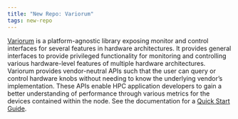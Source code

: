 ```yaml
---
title: "New Repo: Variorum"
tags: new-repo
---
```


[Variorum](https://github.com/LLNL/variorum) is a platform-agnostic library exposing monitor and control interfaces for several features in hardware architectures. It provides general interfaces to provide privileged functionality for monitoring and controlling various hardware-level features of multiple hardware architectures. Variorum provides vendor-neutral APIs such that the user can query or control hardware knobs without needing to know the underlying vendor’s implementation. These APIs enable HPC application developers to gain a better understanding of performance through various metrics for the devices contained within the node. See the documentation for a [Quick Start Guide](https://variorum.readthedocs.io/en/latest/).
